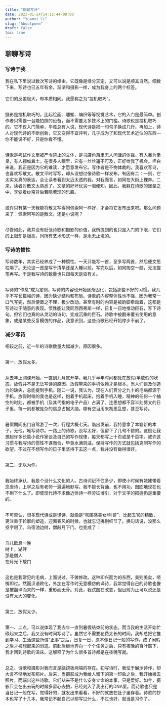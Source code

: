 ```yaml
---
title: "聊聊写诗"
date: 2023-01-24T14:16:44-08:00
author: "Yuanxi Li"
slug: "Aboutpoem"
draft: false
toc: true
---
```


## 聊聊写诗

### 写诗于我
我在私下里说过数次写诗的缘由，它既像是缘分天定，又可以说是顺其自然。细数下来，写诗也已五年有余，渐渐和摄影一样，成为我身上的两个标签。<br /><br />
它们的反差极大，却本质相同。我愿称之为“投机取巧”。<br /><br />

摄影是投机取巧的，比起绘画、雕塑、编织等等视觉艺术，它的入门是最简单。创作者只需要一台能拍照的设备，而不需要太多技术上的门槛。诗歌也是投机取巧的。它不仅入门简单，毕竟总有人说，现代诗是把一句句子换成几行。再加上，诗人对现代诗的不断创新，它又变得不宜评判，几乎成为了和现代艺术近似的东西—你不能说不好，只是你看不懂。<br /><br />

诗歌是考试作文里被严令禁止的文体，是书店角落里无人问津的体裁。有人奉为圭臬，有人视如粪土。在很多人眼里，它有一丝丝遥不可及，正好给我了机会。坦白来说，我正是因为它的难读，才愿意发布它。写作者是不拘体裁的。我喜欢写诗，也喜欢写散文。散文平时写写，却从没想过像诗歌一样发布。有因有二：一则，它太实太真的表达，会让读者看到太近太透的我，对我而言，如同在大街上裸奔。二来，读者对散文太熟悉了，文章的好坏优劣一眼便知。因此，我躲在诗歌的堡垒之中，享受着纱帘背后若隐若现的乐趣。<br /><br />

或许只有某一天我能将散文写得同佩索阿一样好，才会将它发布出来吧。那么问题来了：佩索阿写的是散文，还是小说呢？<br /><br />

尽管如此，我并没有贬低诗歌和摄影的价值，我所提到的也只是入门的下限，它们的上限却是极高，同所有艺术形式一样，是永无止境的。


### 写诗的惯性
写诗数年，其实已经养成了一种惯性。一天只能写一首，至多写两首，然后便文思枯竭了。无论这一首是写于清早还是入睡以前，写完以后，如同掏空一般，无法提笔再写。于是我写诗的数量也只跟每天是否有关。<br /><br />

写诗的“作息”成为定例，写诗的内容也开始逐渐固化，包括那些不好的习惯。我几乎不写长篇幅的诗，因为缺少结构和布局。诗歌的内容整体性也不强，因为我常一口气写完，然后便置之不理，极少改动。甚至有时的内容是被韵脚牵动着，这都是写诗过于随意的表现。惯性能让我同西西弗斯一样，日复一日地推动巨石，写下诗句。但它们也真的从灵动的诗句，变成沉重的巨石。诗歌中被翻来覆去使用的意象，或是某些反复模仿的作品，我意识到，这些诗歌已经开始停步不前了。

### 减少写诗
相较之前，近一年的诗歌数量大幅减少，原因很多。<br /><br />

第一，放假太多。<br /><br />

从去年上网课开始，一直到九月底开学，我几乎半年时间都处在放假/半放假的状态。放假并不是无法写诗的原因。放假带来的手机依赖才是根本。当人们谈及创造力的缺失，总能提到手机。随口一说，我认为，现在人们百分之九十的毛病都源于手机。放假时候的我也是这样，抱着手机起床，抱着手机入睡，精神的任何一个抽空的时刻，都被手机（及其代指的电子产品）占满了。连思想都不容半刻劈叉的日子里，每一刻都被庞杂的信息占据大脑，哪有空当用来胡思乱想，甚至写诗。<br /><br />

暑假期间出门自驾游了一次，行程大概七天。临出发前，我特意拿了本崭新的本子，无他，唯写诗尔。一路上的诗歌，没写太好，但留下了几句不错的。这倒让我想起许多长篇小说作家谈及自己的写作规律，每天都写上十页或是千百字。或许这习惯与我写诗的惯性不谋而合，毕竟水满则溢，保持写作的方式就包括克制写作的欲望。不过在不想写作的日子里坚持下去这一点，我并没有做得很好。<br /><br />

第二，无以为作。<br /><br />

我始终承认，我是个没什么文化的人。古诗词记不住多少，即使小时候有姥姥带着念唐诗，上学之后有老师一遍遍地默写。我不擅长背诵，也不用功，囫囵地现在也不剩下什么了。即使现代诗不求像近体诗一样旁征博引，对于文字的把握仍是重要的。<br /><br />

不可否认，很多现代诗或是译诗，就像是“氛围感美女/帅哥”，比起五官的精致，更注重于轮廓的塑造，迎面春风的时候，也就忘记挑剔细节了。换句话说，没那么抠字眼了。鸟宿池边树，僧敲月下门。也变成了：<br /><br />

鸟儿歇息一晚<br>
树上，湖畔<br>
那是僧人<br>
在月光下敲门<br /><br />

这也是我常犯的毛病，上面说过，不做修改。这种即兴而为的东西，美则美矣，咂嘴即过。然而汉语欧化，外加在写作时无意模仿的译诗，我常觉得自己的诗歌也像是被翻译而来的一样，重形而无骨。对此，我试图在改变，但目前为止可以说还是没有太大的变化。<br /><br />

第三，放假太少。<br /><br />

第一、二点，可以说体现了我去年一直到暑假结束前的状态。而当我的生活开始忙碌起来之后，我又没有时间写诗了。虽然它不需要花费太长的时间，我却总把它推到学习、生活这些所谓“正事”之后，日复一日，原本像日记一般的写作，成了闲暇之后才被想起来的消遣。前赴后继地奔向一个个任务之后，只有夜晚的百叶窗下，我才回到诗歌的温床。这解释了为什么很多首诗都是在夜晚写就。<br /><br />

总之，诗歌和摄影对我而言是跷跷板两端的存在。初写诗时，我怯于展示诗作，却大言不惭地发布照片。后来，当摄影成为我给人留下的第一印象之后，我开始撇去照片，而端出这些诗歌。它们从来不是什么安身立命的本事，只是爱好。如今，摄影只会在出去玩的时候多留心去拍，已经刻入了我出行的DNA里。而诗歌也只是当日记一般在写，觉得好的，就发出来看看，不好的就放在肚子里存着。诗歌的抄本也写了十几本，我常记不起自己以前写过什么，不过也好，就当是习作了。